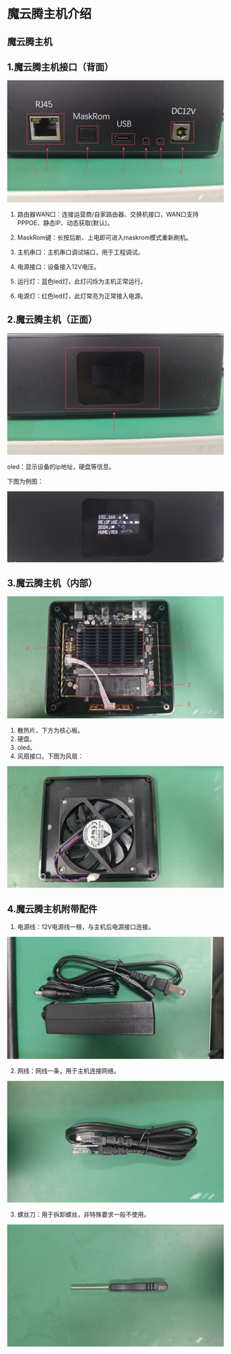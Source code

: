 # 魔云腾主机介绍



## 魔云腾主机



## 1.魔云腾主机接口（背面）

![接口](/img/接口.jpg)

1. 路由器WAN口：连接运营商/自家路由器、交换机接口，WAN口支持PPPOE、静态IP、动态获取(默认)。

2. MaskRom键：长按后断、上电即可进入maskrom模式重新刷机。

3. 主机串口：主机串口调试端口，用于工程调试。

4. 电源接口：设备接入12V电压。

5. 运行灯：蓝色led灯，此灯闪烁为主机正常运行。

6. 电源灯：红色led灯，此灯常亮为正常接入电源。

   

## 2.魔云腾主机（正面）

![oled](/img/oled.jpg)

oled：显示设备的ip地址，硬盘等信息。

下图为例图：

![例图](/img/例图.jpg)



## 3.魔云腾主机（内部）

![主板](/img/主板.png)

1. 散热片，下方为核心板。
2. 硬盘。
3. oled。
4. 风扇接口，下图为风扇：

![风扇](/img/风扇.jpg)





## 4.魔云腾主机附带配件

1. 电源线：12V电源线一根，与主机后电源接口连接。

![电源线](/img/电源线.jpg)



2. 网线：网线一条，用于主机连接网络。

![网线](/img/网线.jpg)



3. 螺丝刀：用于拆卸螺丝，非特殊要求一般不使用。

![螺丝刀](/img/螺丝刀.jpg)

